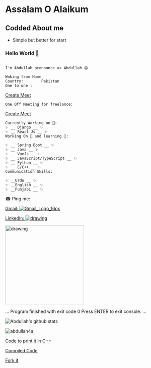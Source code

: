 # Assalam O Alaikum

## Codded About me
  * Simple but better for start

### Hello World 👋

<!--
**abdullah4a/abdullah4a** is a ✨ _special_ ✨ repository because its `README.md` (this file) appears on your GitHub profile.

Here are some ideas to get you started:

-  I’m currently working on ...
-  I’m currently learning ...
- 👯 I’m looking to collaborate on ...
- 🤔 I’m looking for help with ...
- 💬 Ask me about ...
- 📫 How to reach me: ...
- 😄 Pronouns: ...
- ⚡ Fun fact: ...
-->

```

I'm Abdullah pronounce as Abdullah 😄

Woking from Home
Country:        Pakistan
One to one :    

``` 
[Create Meet](https://calendly.com/abdullah4a/30min)

```
One Off Meeting for freelance:  

``` 
[Create Meet](https://calendly.com/d/dzc-2hm-86m/one-off-meeting) 

```
Currently Working on 🌱:
✨ __ Django __ ✨
✨ __ React Js __ ✨
Working On 🔭 and learning 🌱:

✨ __ Spring Boot __ ✨
✨ __ Java __ ✨
✨ __ VueJs __ ✨
✨ __ JavaScript/TypeScript __ ✨
✨ __ Python __ ✨ 
✨ __ C/C++ __ ✨
Communication Skills:

✨ __Urdu __ ✨
✨ __English __ ✨
✨ __Punjabi __ ✨
```

☎ Ping me: 

[Gmail:  ![Gmail_Logo_16px](https://user-images.githubusercontent.com/45167847/208147687-02b00408-3980-4cd6-aad3-bd071d13a55f.png)](abdullahkhan4a@gmail.com)

[LinkedIn: <img src="https://icons.iconarchive.com/icons/graphics-vibe/simple-rounded-social/16/linkedin-icon.png" alt="drawing"/>](https://www.linkedin.com/in/abdullah-iqbal-7b644b136/)


[<img src="https://user-images.githubusercontent.com/45167847/208148355-e3b46538-1abd-49f4-8092-29804eaafc11.png" alt="drawing" width="250"/>](https://app.bio.link/dashboard/links)



... Program finished with exit code 0
Press ENTER to exit console. ...

![Abdullah's github stats](https://github-readme-stats.vercel.app/api?username=abdullah4a&count_private=true&show_icons=true&theme=radical&hide_rank=false)
<p><img align="center" src="https://github-readme-streak-stats.herokuapp.com/?user=abdullah4a&" alt="abdullah4a" /></p>

[Code to print it in C++](https://github.com/abdullah4a/abdullah4a/blob/main/main.cpp)


[Compiled Code](https://onlinegdb.com/dVCSz5G2m)


[Fork it](https://www.onlinegdb.com/fork/dVCSz5G2m)
